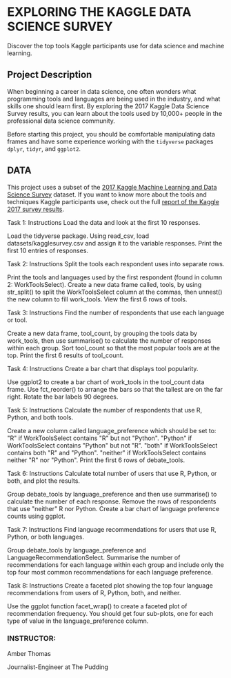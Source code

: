 # EXPLORING THE KAGGLE DATA SCIENCE SURVEY

Discover the top tools Kaggle participants use for data science and machine learning.

## Project Description
When beginning a career in data science, one often wonders what programming tools and languages are being used in the industry, and what skills one should learn first. By exploring the 2017 Kaggle Data Science Survey results, you can learn about the tools used by 10,000+ people in the professional data science community.

Before starting this project, you should be comfortable manipulating data frames and have some experience working with the `tidyverse` packages `dplyr`, `tidyr`, and `ggplot2`.

## DATA

This project uses a subset of the [2017 Kaggle Machine Learning and Data Science Survey](https://www.kaggle.com/kaggle/kaggle-survey-2017?utm_medium=partner&utm_source=datacamp.com&utm_campaign=ml+survey+case+study) dataset. If you want to know more about the tools and techniques Kaggle participants use, check out the full [report of the Kaggle 2017 survey results](https://www.kaggle.com/amberthomas/kaggle-2017-survey-results?utm_medium=partner&utm_source=datacamp.com&utm_campaign=ml+survey+case+study).



Task 1: Instructions
Load the data and look at the first 10 responses.

Load the tidyverse package.
Using read_csv, load datasets/kagglesurvey.csv and assign it to the variable responses.
Print the first 10 entries of responses.

Task 2: Instructions
Split the tools each respondent uses into separate rows.

Print the tools and languages used by the first respondent (found in column 2: WorkToolsSelect).
Create a new data frame called, tools, by using str_split() to split the WorkToolsSelect column at the commas, then unnest() the new column to fill work_tools.
View the first 6 rows of tools.


Task 3: Instructions
Find the number of respondents that use each language or tool.

Create a new data frame, tool_count, by grouping the tools data by work_tools, then use summarise() to calculate the number of responses within each group.
Sort tool_count so that the most popular tools are at the top.
Print the first 6 results of tool_count.


Task 4: Instructions
Create a bar chart that displays tool popularity.

Use ggplot2 to create a bar chart of work_tools in the tool_count data frame. Use fct_reorder() to arrange the bars so that the tallest are on the far right.
Rotate the bar labels 90 degrees.



Task 5: Instructions
Calculate the number of respondents that use R, Python, and both tools.

Create a new column called language_preference which should be set to:
"R" if WorkToolsSelect contains "R" but not "Python".
"Python" if WorkToolsSelect contains "Python" but not "R".
"both" if WorkToolsSelect contains both "R" and "Python".
"neither" if WorkToolsSelect contains neither "R" nor "Python".
Print the first 6 rows of debate_tools.

Task 6: Instructions
Calculate total number of users that use R, Python, or both, and plot the results.

Group debate_tools by language_preference and then use summarise() to calculate the number of each response.
Remove the rows of respondents that use "neither" R nor Python.
Create a bar chart of language preference counts using ggplot.



Task 7: Instructions
Find language recommendations for users that use R, Python, or both languages.

Group debate_tools by language_preference and LanguageRecommendationSelect. Summarise the number of recommendations for each language within each group and include only the top four most common recommendations for each language preference.

Task 8: Instructions
Create a faceted plot showing the top four language recommendations from users of R, Python, both, and neither.

Use the ggplot function facet_wrap() to create a faceted plot of recommendation frequency. You should get four sub-plots, one for each type of value in the language_preference column.


### INSTRUCTOR:
Amber Thomas

Journalist-Engineer at The Pudding


